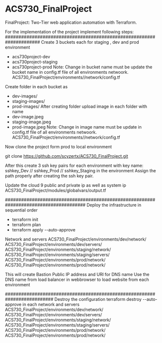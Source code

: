 # ACS730_FinalProject
FinalProject: Two-Tier web application automation with Terraform.

For the implementation of the project implement following steps:
#####################################################################
Create 3 buckets  each for staging , dev and prod environment  
- acs730project-dev
- acs730project-staging
- acs730project-prod
Note: Change in bucket name must be update the bucket name in config.tf file of all environments netwoork. 
ACS730_FinalProject/environments/<env-name>/network/config.tf
 
Create folder in each bucket as
  - dev-images/
  - staging-images/
  - prod-images/
  After creating folder upload image in each folder with name 
  - dev-image.jpeg
  - staging-image.jpeg
  - prod-image.jpeg
Note: Change in image name must be update in config.tf file of all environments netwoork. 
ACS730_FinalProject/environments/<env-name>/network/config.tf

Now clone the project form prod to local environment

  git clone https://github.com/scyzertx/ACS730_FinalProject.git
 
After this create 3 ssh key pairs for each  environment with key name: sshkey_Dev // sshkey_Prod // sshkey_Staging in the environment
 Assign the path properly after creating the ssh key pair.
  
Update the cloud 9 public and private ip as well as system ip ACS730_FinalProject/modules/globalvars/output.tf

######################################################################################
 Deploy the infrastructure in sequential order
 - terraform init
 - terraform plan
 - terraform apply --auto-approve
  
  Network and servers
  ACS730_FinalProject/environments/dev/network/
  ACS730_FinalProject/environments/dev/servers/
  ACS730_FinalProject/environments/staging/network/
  ACS730_FinalProject/environments/staging/servers/
  ACS730_FinalProject/environments/prod/network/
  ACS730_FinalProject/environments/prod/network/
  
  This will create Bastion Public IP address and URl for DNS name 
  Use the DNS name from load balancer in webbrowser to load website from each environment
  
 ##########################################################################
 Destroy the configuration
  terraform destroy --auto-approve
  in each network and servers
  ACS730_FinalProject/environments/dev/network/
  ACS730_FinalProject/environments/dev/servers/
  ACS730_FinalProject/environments/staging/network/
  ACS730_FinalProject/environments/staging/servers/
  ACS730_FinalProject/environments/prod/network/
  ACS730_FinalProject/environments/prod/network/
